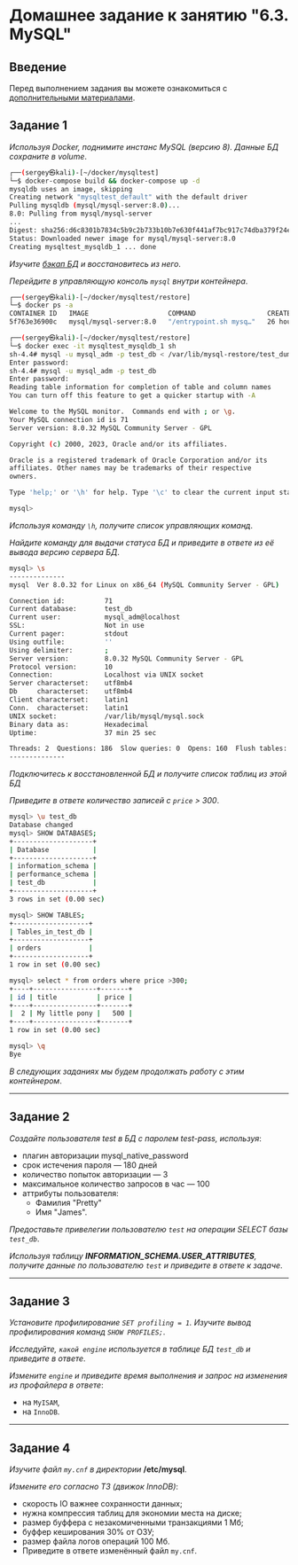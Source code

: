 # Домашнее задание к занятию "6.3. MySQL"

## Введение

Перед выполнением задания вы можете ознакомиться с [дополнительными материалами](https://github.com/netology-code/virt-homeworks/tree/virt-11/additional).

## Задание 1

*Используя Docker, поднимите инстанс MySQL (версию 8). Данные БД сохраните в volume*.

```bash
┌──(sergey㉿kali)-[~/docker/mysqltest]
└─$ docker-compose build && docker-compose up -d
mysqldb uses an image, skipping
Creating network "mysqltest_default" with the default driver
Pulling mysqldb (mysql/mysql-server:8.0)...
8.0: Pulling from mysql/mysql-server
...
Digest: sha256:d6c8301b7834c5b9c2b733b10b7e630f441af7bc917c74dba379f24eeeb6a313
Status: Downloaded newer image for mysql/mysql-server:8.0
Creating mysqltest_mysqldb_1 ... done

```
*Изучите [бэкап БД](src/603/test_dump.sql) и восстановитесь из него*.

*Перейдите в управляющую консоль `mysql` внутри контейнера*.

```bash
┌──(sergey㉿kali)-[~/docker/mysqltest/restore]
└─$ docker ps -a                                                                                                                           
CONTAINER ID   IMAGE                    COMMAND                  CREATED        STATUS                    PORTS                                                        NAMES
5f763e36900c   mysql/mysql-server:8.0   "/entrypoint.sh mysq…"   26 hours ago   Up 27 minutes (healthy)   0.0.0.0:3306->3306/tcp, :::3306->3306/tcp, 33060-33061/tcp   mysqltest_mysqldb_1

┌──(sergey㉿kali)-[~/docker/mysqltest/restore]
└─$ docker exec -it mysqltest_mysqldb_1 sh
sh-4.4# mysql -u mysql_adm -p test_db < /var/lib/mysql-restore/test_dump.sql 
Enter password: 
sh-4.4# mysql -u mysql_adm -p test_db
Enter password: 
Reading table information for completion of table and column names
You can turn off this feature to get a quicker startup with -A

Welcome to the MySQL monitor.  Commands end with ; or \g.
Your MySQL connection id is 71
Server version: 8.0.32 MySQL Community Server - GPL

Copyright (c) 2000, 2023, Oracle and/or its affiliates.

Oracle is a registered trademark of Oracle Corporation and/or its
affiliates. Other names may be trademarks of their respective
owners.

Type 'help;' or '\h' for help. Type '\c' to clear the current input statement.

mysql> 

```
*Используя команду `\h`, получите список управляющих команд*.

*Найдите команду для выдачи статуса БД и приведите в ответе из её вывода версию сервера БД*.

```bash
mysql> \s
--------------
mysql  Ver 8.0.32 for Linux on x86_64 (MySQL Community Server - GPL)

Connection id:          71
Current database:       test_db
Current user:           mysql_adm@localhost
SSL:                    Not in use
Current pager:          stdout
Using outfile:          ''
Using delimiter:        ;
Server version:         8.0.32 MySQL Community Server - GPL
Protocol version:       10
Connection:             Localhost via UNIX socket
Server characterset:    utf8mb4
Db     characterset:    utf8mb4
Client characterset:    latin1
Conn.  characterset:    latin1
UNIX socket:            /var/lib/mysql/mysql.sock
Binary data as:         Hexadecimal
Uptime:                 37 min 25 sec

Threads: 2  Questions: 186  Slow queries: 0  Opens: 160  Flush tables: 3  Open tables: 78  Queries per second avg: 0.082
--------------

```

*Подключитесь к восстановленной БД и получите список таблиц из этой БД*

*Приведите в ответе количество записей с `price` > 300*.

```bash 
mysql> \u test_db
Database changed
mysql> SHOW DATABASES;
+--------------------+
| Database           |
+--------------------+
| information_schema |
| performance_schema |
| test_db            |
+--------------------+
3 rows in set (0.00 sec)

mysql> SHOW TABLES;
+-------------------+
| Tables_in_test_db |
+-------------------+
| orders            |
+-------------------+
1 row in set (0.00 sec)

mysql> select * from orders where price >300;
+----+----------------+-------+
| id | title          | price |
+----+----------------+-------+
|  2 | My little pony |   500 |
+----+----------------+-------+
1 row in set (0.00 sec)

mysql> \q
Bye

```

*В следующих заданиях мы будем продолжать работу с этим контейнером*.

***

## Задание 2

*Создайте пользователя test в БД c паролем test-pass, используя*:

 + плагин авторизации mysql_native_password
 + срок истечения пароля — 180 дней
 + количество попыток авторизации — 3
 + максимальное количество запросов в час — 100
 + аттрибуты пользователя:
     - Фамилия "Pretty"
     - Имя "James".

*Предоставьте привелегии пользователю `test` на операции SELECT базы `test_db`*.

*Используя таблицу **INFORMATION_SCHEMA.USER_ATTRIBUTES**, получите данные по пользователю `test` и приведите в ответе к задаче*.
 
***

## Задание 3

*Установите профилирование `SET profiling = 1`. Изучите вывод профилирования команд `SHOW PROFILES;`*.

*Исследуйте, `какой engine` используется в таблице БД `test_db` и приведите в ответе*.

*Измените `engine` и приведите время выполнения и запрос на изменения из профайлера в ответе*:

 - на `MyISAM`,
 - на `InnoDB`.

***

## Задание 4

*Изучите файл `my.cnf` в директории* **/etc/mysql**.

*Измените его согласно ТЗ (движок InnoDB)*:

 - скорость IO важнее сохранности данных;
 - нужна компрессия таблиц для экономии места на диске;
 - размер буффера с незакомиченными транзакциями 1 Мб;
 - буффер кеширования 30% от ОЗУ;
 - размер файла логов операций 100 Мб.
 - Приведите в ответе изменённый файл `my.cnf`.
